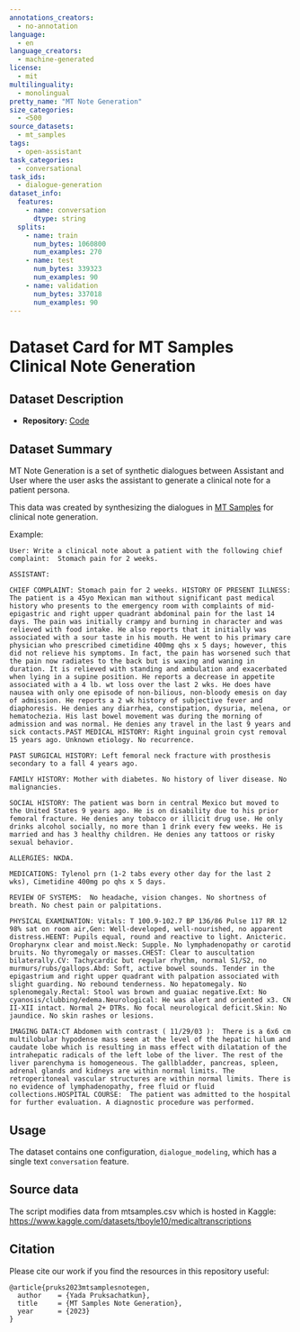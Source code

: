 ```yaml
---
annotations_creators:
  - no-annotation
language:
  - en
language_creators:
  - machine-generated
license:
  - mit
multilinguality:
  - monolingual
pretty_name: "MT Note Generation"
size_categories:
  - <500
source_datasets:
  - mt_samples
tags:
  - open-assistant
task_categories:
  - conversational
task_ids:
  - dialogue-generation
dataset_info:
  features:
    - name: conversation
      dtype: string
  splits:
    - name: train
      num_bytes: 1060800
      num_examples: 270
    - name: test
      num_bytes: 339323
      num_examples: 90
    - name: validation
      num_bytes: 337018
      num_examples: 90
---
```


# Dataset Card for MT Samples Clinical Note Generation

## Dataset Description

- **Repository:**
  [Code](https://github.com/LAION-AI/Open-Assistant/openassistant/datasets/mt_note_generation/)

## Dataset Summary

MT Note Generation is a set of synthetic dialogues between Assistant and
User where the user asks the assistant to generate a clinical note for a patient persona.


This data was created by synthesizing the dialogues in
[MT Samples](https://mtsamples.com/) for clinical note generation.

Example:

```
User: Write a clinical note about a patient with the following chief complaint:  Stomach pain for 2 weeks.

ASSISTANT: 

CHIEF COMPLAINT: Stomach pain for 2 weeks. HISTORY OF PRESENT ILLNESS: The patient is a 45yo Mexican man without significant past medical history who presents to the emergency room with complaints of mid-epigastric and right upper quadrant abdominal pain for the last 14 days. The pain was initially crampy and burning in character and was relieved with food intake. He also reports that it initially was associated with a sour taste in his mouth. He went to his primary care physician who prescribed cimetidine 400mg qhs x 5 days; however, this did not relieve his symptoms. In fact, the pain has worsened such that the pain now radiates to the back but is waxing and waning in duration. It is relieved with standing and ambulation and exacerbated when lying in a supine position. He reports a decrease in appetite associated with a 4 lb. wt loss over the last 2 wks. He does have nausea with only one episode of non-bilious, non-bloody emesis on day of admission. He reports a 2 wk history of subjective fever and diaphoresis. He denies any diarrhea, constipation, dysuria, melena, or hematochezia. His last bowel movement was during the morning of admission and was normal. He denies any travel in the last 9 years and sick contacts.PAST MEDICAL HISTORY: Right inguinal groin cyst removal 15 years ago. Unknown etiology. No recurrence.

PAST SURGICAL HISTORY: Left femoral neck fracture with prosthesis secondary to a fall 4 years ago.

FAMILY HISTORY: Mother with diabetes. No history of liver disease. No malignancies.

SOCIAL HISTORY: The patient was born in central Mexico but moved to the United States 9 years ago. He is on disability due to his prior femoral fracture. He denies any tobacco or illicit drug use. He only drinks alcohol socially, no more than 1 drink every few weeks. He is married and has 3 healthy children. He denies any tattoos or risky sexual behavior.

ALLERGIES: NKDA.

MEDICATIONS: Tylenol prn (1-2 tabs every other day for the last 2 wks), Cimetidine 400mg po qhs x 5 days.

REVIEW OF SYSTEMS:  No headache, vision changes. No shortness of breath. No chest pain or palpitations.

PHYSICAL EXAMINATION: Vitals: T 100.9-102.7 BP 136/86 Pulse 117 RR 12 98% sat on room air,Gen: Well-developed, well-nourished, no apparent distress.HEENT: Pupils equal, round and reactive to light. Anicteric. Oropharynx clear and moist.Neck: Supple. No lymphadenopathy or carotid bruits. No thyromegaly or masses.CHEST: Clear to auscultation bilaterally.CV: Tachycardic but regular rhythm, normal S1/S2, no murmurs/rubs/gallops.Abd: Soft, active bowel sounds. Tender in the epigastrium and right upper quadrant with palpation associated with slight guarding. No rebound tenderness. No hepatomegaly. No splenomegaly.Rectal: Stool was brown and guaiac negative.Ext: No cyanosis/clubbing/edema.Neurological: He was alert and oriented x3. CN II-XII intact. Normal 2+ DTRs. No focal neurological deficit.Skin: No jaundice. No skin rashes or lesions.

IMAGING DATA:CT Abdomen with contrast ( 11/29/03 ):  There is a 6x6 cm multilobular hypodense mass seen at the level of the hepatic hilum and caudate lobe which is resulting in mass effect with dilatation of the intrahepatic radicals of the left lobe of the liver. The rest of the liver parenchyma is homogeneous. The gallbladder, pancreas, spleen, adrenal glands and kidneys are within normal limits. The retroperitoneal vascular structures are within normal limits. There is no evidence of lymphadenopathy, free fluid or fluid collections.HOSPITAL COURSE:  The patient was admitted to the hospital for further evaluation. A diagnostic procedure was performed.
```

## Usage

The dataset contains one configuration, `dialogue_modeling`, which has a single
text `conversation` feature.

## Source data
The script modifies data from mtsamples.csv which is hosted in Kaggle: https://www.kaggle.com/datasets/tboyle10/medicaltranscriptions

## Citation

Please cite our work if you find the resources in this repository useful:

```
@article{pruks2023mtsamplesnotegen,
  author    = {Yada Pruksachatkun},
  title     = {MT Samples Note Generation},
  year      = {2023}
}
```